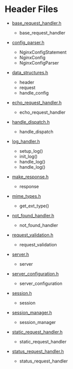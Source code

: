 # Header Files

* [base_request_handler.h](base_request_handler.h)
    * base_request_handler

* [config_parser.h](config_parser.h)
    * NginxConfigStatement
    * NginxConfig
    * NginxConfigParser

* [data_structures.h](data_structures.h)
	* header
	* request
	* handle_config
* [echo_request_handler.h](echo_request_handler.h)
	* echo_request_handler
* [handle_dispatch.h](handle_dispatch.h)
	* handle_dispatch
* [log_handler.h](log_handler.h)
	* setup_log()
	* init_log()
	* handle_log()
	* handle_log()
* [make_response.h](make_response.h)
	* response
* [mime_types.h](mime_types.h)
	* get_ext_type()
* [not_found_handler.h](not_found_handler.h)
	* not_found_handler
* [request_validation.h](request_validation.h)
	* request_validation
* [server.h](server.h)
	* server
* [server_configuration.h](server_configuration.h)
    * server_configuration
* [session.h](session.h)
    * session
* [session_manager.h](session_manager.h)
    * session_manager
* [static_request_handler.h](static_request_handler.h)
    * static_request_handler
* [status_request_handler.h](status_request_handler.h)
    * status_request_handler
